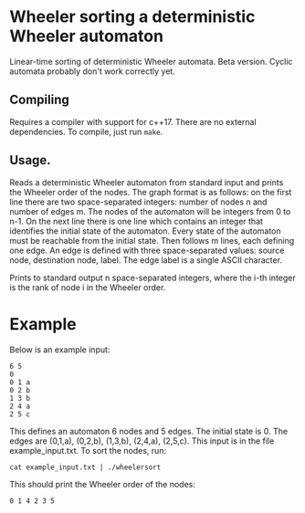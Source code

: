 # Wheeler sorting a deterministic Wheeler automaton

Linear-time sorting of deterministic Wheeler automata. Beta version. Cyclic automata probably don't work correctly yet.

## Compiling

Requires a compiler with support for c++17. There are no external dependencies. To compile, just run `make`.

## Usage.

Reads a deterministic Wheeler automaton from standard input and prints the Wheeler order of the nodes. The graph format is as follows: on the first line there are two space-separated integers: number of nodes n and number of edges m. The nodes of the automaton will be integers from 0 to n-1. On the next line there is one line which contains an integer that identifies the initial state of the automaton. Every state of the automaton must be reachable from the initial state. Then follows m lines, each defining one edge. An edge is defined with three space-separated values: source node, destination node, label. The edge label is a single ASCII character.

Prints to standard output n space-separated integers, where the i-th integer is the rank of node i in the Wheeler order.

# Example

Below is an example input:

```
6 5
0
0 1 a
0 2 b
1 3 b
2 4 a
2 5 c
```

This defines an automaton 6 nodes and 5 edges. The initial state is 0. The edges are (0,1,a), (0,2,b), (1,3,b), (2,4,a), (2,5,c). This input is in the file example_input.txt. To sort the nodes, run:

```
cat example_input.txt | ./wheelersort
```

This should print the Wheeler order of the nodes:

```
0 1 4 2 3 5
```